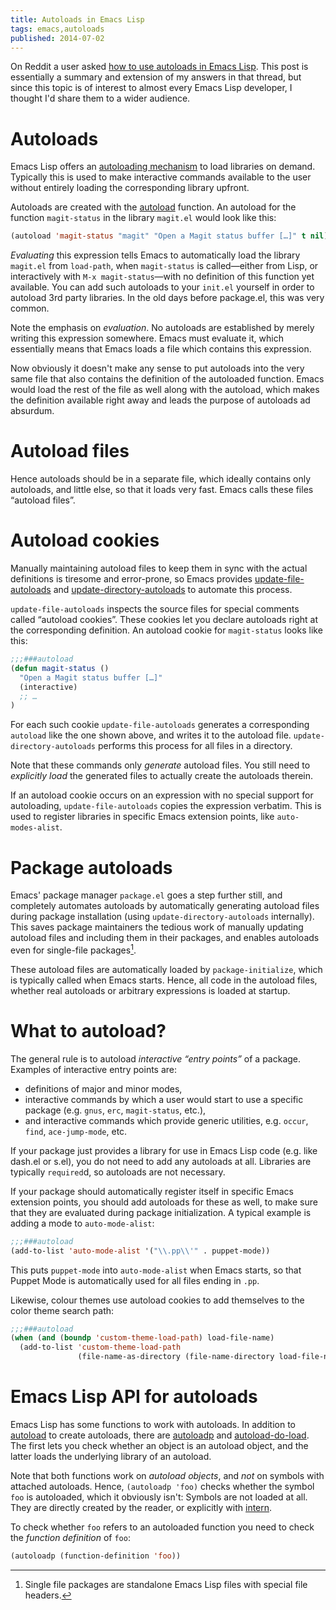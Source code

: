 ```yaml
---
title: Autoloads in Emacs Lisp
tags: emacs,autoloads
published: 2014-07-02
---
```


On Reddit a user asked [how to use autoloads in Emacs Lisp][reddit].  This post
is essentially a summary and extension of my answers in that thread, but since
this topic is of interest to almost every Emacs Lisp developer, I thought I'd
share them to a wider audience.

<!--more-->

[reddit]: http://de.reddit.com/r/emacs/comments/29jp7c/autoload_questions_what_functions_should_i/

Autoloads
=========

Emacs Lisp offers an [autoloading mechanism][autoload] to load libraries on
demand.  Typically this is used to make interactive commands available to the
user without entirely loading the corresponding library upfront.

Autoloads are created with the [autoload](el-function:autoload) function.  An
autoload for the function `magit-status` in the library `magit.el` would look
like this:

```commonlisp
(autoload 'magit-status "magit" "Open a Magit status buffer […]" t nil)
```

*Evaluating* this expression tells Emacs to automatically load the library
`magit.el` from `load-path`, when `magit-status` is called—either from Lisp, or
interactively with `M-x magit-status`—with no definition of this function yet
available.  You can add such autoloads to your `init.el` yourself in order to
autoload 3rd party libraries.  In the old days before package.el, this was very
common.

Note the emphasis on *evaluation*.  No autoloads are established by merely
writing this expression somewhere.  Emacs must evaluate it, which essentially
means that Emacs loads a file which contains this expression.

Now obviously it doesn't make any sense to put autoloads into the very same file
that also contains the definition of the autoloaded function.  Emacs would load
the rest of the file as well along with the autoload, which makes the definition
available right away and leads the purpose of autoloads ad absurdum.

[autoload]: https://www.gnu.org/software/emacs/manual/html_node/elisp/Autoload.html#Autoload

Autoload files
==============

Hence autoloads should be in a separate file, which ideally contains only
autoloads, and little else, so that it loads very fast.  Emacs calls these files
“autoload files”.

Autoload cookies
================

Manually maintaining autoload files to keep them in sync with the actual
definitions is tiresome and error-prone, so Emacs provides
[update-file-autoloads][ufa] and [update-directory-autoloads][uda] to automate
this process.

`update-file-autoloads` inspects the source files for special comments called
“autoload cookies”.  These cookies let you declare autoloads right at the
corresponding definition.  An autoload cookie for `magit-status` looks like
this:

```commonlisp
;;;###autoload
(defun magit-status ()
  "Open a Magit status buffer […]"
  (interactive)
  ;; …
)
```

For each such cookie `update-file-autoloads` generates a corresponding
`autoload` like the one shown above, and writes it to the autoload file.
`update-directory-autoloads` performs this process for all files in a directory.

Note that these commands only *generate* autoload files.  You still need to
*explicitly load* the generated files to actually create the autoloads therein.

If an autoload cookie occurs on an expression with no special support for
autoloading, `update-file-autoloads` copies the expression verbatim.  This is
used to register libraries in specific Emacs extension points, like
`auto-modes-alist`.

[ufa]: el-function:update-file-autoloads
[uda]: el-function:update-directory-autoloads

Package autoloads
=================

Emacs' package manager `package.el` goes a step further still, and completely
automates autoloads by automatically generating autoload files during package
installation (using `update-directory-autoloads` internally).  This saves
package maintainers the tedious work of manually updating autoload files and
including them in their packages, and enables autoloads even for single-file
packages[^1].

These autoload files are automatically loaded by `package-initialize`, which is
typically called when Emacs starts.  Hence, all code in the autoload files,
whether real autoloads or arbitrary expressions is loaded at startup.

What to autoload?
=================

The general rule is to autoload *interactive “entry points”* of a package.
Examples of interactive entry points are:

- definitions of major and minor modes,
- interactive commands by which a user would start to use a specific package
  (e.g. `gnus`, `erc`, `magit-status`, etc.),
- and interactive commands which provide generic utilities, e.g. `occur`,
  `find`, `ace-jump-mode`, etc.

If your package just provides a library for use in Emacs Lisp code (e.g. like
dash.el or s.el), you do not need to add any autoloads at all.  Libraries are
typically `required`d, so autoloads are not necessary.

If your package should automatically register itself in specific Emacs extension
points, you should add autoloads for these as well, to make sure that they are
evaluated during package initialization.  A typical example is adding a mode to
`auto-mode-alist`:

```commonlisp
;;;###autoload
(add-to-list 'auto-mode-alist '("\\.pp\\'" . puppet-mode))
```

This puts `puppet-mode` into `auto-mode-alist` when Emacs starts, so that Puppet
Mode is automatically used for all files ending in `.pp`.

Likewise, colour themes use autoload cookies to add themselves to the color
theme search path:

```commonlisp
;;;###autoload
(when (and (boundp 'custom-theme-load-path) load-file-name)
  (add-to-list 'custom-theme-load-path
               (file-name-as-directory (file-name-directory load-file-name))))
```

Emacs Lisp API for autoloads
============================

Emacs Lisp has some functions to work with autoloads.  In addition to
[autoload](el-function:autoload) to create autoloads, there are
[autoloadp](el-function:autoloadp) and
[autoload-do-load](el-function:autoload-do-load).  The first lets you check
whether an object is an autoload object, and the latter loads the underlying
library of an autoload.

Note that both functions work on *autoload objects*, and *not* on symbols with
attached autoloads.  Hence, `(autoloadp 'foo)` checks whether the symbol `foo`
is autoloaded, which it obviously isn't: Symbols are not loaded at all.  They
are directly created by the reader, or explicitly with
[intern](el-function:intern).

To check whether `foo` refers to an autoloaded function you need to check the
*function definition* of `foo`:

```commonlisp
(autoloadp (function-definition 'foo))
```

[^1]: Single file packages are standalone Emacs Lisp files with special file
      headers.
